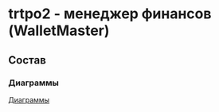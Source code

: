 # trtpo2 - менеджер финансов (WalletMaster)
## Состав
### Диаграммы
[Диаграммы](https://github.com/FakeAccountQWE/trtpo2/tree/main/diagrams)
